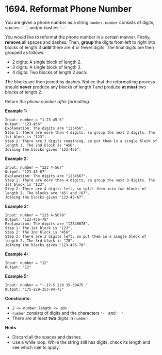 # 1694. Reformat Phone Number

You are given a phone number as a string `number`. `number` consists of
digits, spaces `' '`, and/or dashes `'-'`.

You would like to reformat the phone number in a certain manner.
Firstly, __remove__ all spaces and dashes. Then, __group__ the digits
from left to right into blocks of length 3 __until__ there are 4 or
fewer digits. The final digits are then grouped as follows:

* 2 digits: A single block of length 2.
* 3 digits: A single block of length 3.
* 4 digits: Two blocks of length 2 each.

The blocks are then joined by dashes. Notice that the reformatting
process should __never__ produce any blocks of length 1 and produce
__at most__ two blocks of length 2.

Return _the phone number after formatting_.


__Example 1:__

```
Input: number = "1-23-45 6"
Output: "123-456"
Explanation: The digits are "123456".
Step 1: There are more than 4 digits, so group the next 3 digits. The 1st block is "123".
Step 2: There are 3 digits remaining, so put them in a single block of length 3. The 2nd block is "456".
Joining the blocks gives "123-456".
```

__Example 2:__

```
Input: number = "123 4-567"
Output: "123-45-67"
Explanation: The digits are "1234567".
Step 1: There are more than 4 digits, so group the next 3 digits. The 1st block is "123".
Step 2: There are 4 digits left, so split them into two blocks of length 2. The blocks are "45" and "67".
Joining the blocks gives "123-45-67".
```

__Example 3:__

```
Input: number = "123 4-5678"
Output: "123-456-78"
Explanation: The digits are "12345678".
Step 1: The 1st block is "123".
Step 2: The 2nd block is "456".
Step 3: There are 2 digits left, so put them in a single block of length 2. The 3rd block is "78".
Joining the blocks gives "123-456-78".
```

__Example 4:__

```
Input: number = "12"
Output: "12"
```

__Example 5:__

```
Input: number = "--17-5 229 35-39475 "
Output: "175-229-353-94-75"
```

__Constraints:__

* `2 <= number.length <= 100`
* `number` consists of digits and the characters `'-'` and `' '`.
* There are at least __two__ digits in `number`.

__Hints__

* Discard all the spaces and dashes.
* Use a while loop. While the string still has digits, check its length
  and see which rule to apply.
